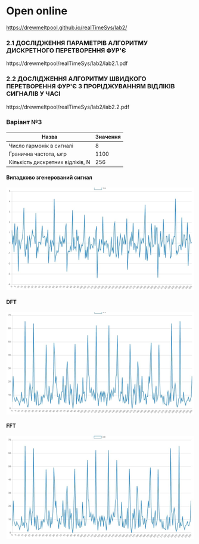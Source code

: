 # Open online
https://drewmeltpool.github.io/realTimeSys/lab2/

### 2.1 ДОСЛІДЖЕННЯ ПАРАМЕТРІВ АЛГОРИТМУ ДИСКРЕТНОГО ПЕРЕТВОРЕННЯ ФУР'Є
https://drewmeltpool/realTimeSys/lab2/lab2.1.pdf
### 2.2 ДОСЛІДЖЕННЯ АЛГОРИТМУ ШВИДКОГО ПЕРЕТВОРЕННЯ ФУР'Є З ПРОРІДЖУВАННЯМ ВІДЛІКІВ СИГНАЛІВ У ЧАСІ
https://drewmeltpool/realTimeSys/lab2/lab2.2.pdf

### Варіант №3
Назва                               |Значення
------------------------------------|-------
Число гармонік в сигналі            | 8
Гранична частота, ωгр               | 1100
Кількість дискретних відліків, N    | 256

####  Випадково згенерований сигнал
![](img/signal.jpg)

#### DFT
![](img/dft.jpg)

#### FFT
![](img/fft.jpg)
